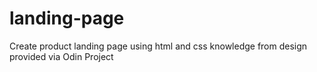 # landing-page
Create product landing page using html and css knowledge from design provided via Odin Project